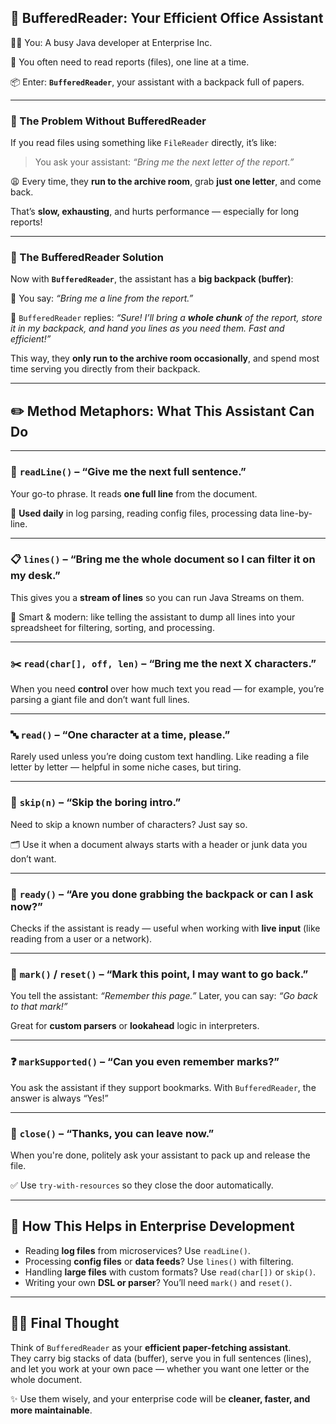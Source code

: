 ## 🎨 **BufferedReader: Your Efficient Office Assistant**

👩‍💻 You: A busy Java developer at Enterprise Inc.

📂 You often need to read reports (files), one line at a time.

📦 Enter: **`BufferedReader`**, your assistant with a backpack full of papers.

---

### 🏃 The Problem Without BufferedReader

If you read files using something like `FileReader` directly, it’s like:

> You ask your assistant: *“Bring me the next letter of the report.”*

😩 Every time, they **run to the archive room**, grab **just one letter**, and come back.

That’s **slow, exhausting**, and hurts performance — especially for long reports!

---

### 🎒 The BufferedReader Solution

Now with **`BufferedReader`**, the assistant has a **big backpack (buffer)**:

🧠 You say: *“Bring me a line from the report.”*

🎒 `BufferedReader` replies: *“Sure! I’ll bring a **whole chunk** of the report, store it in my backpack, and hand you lines as you need them. Fast and efficient!”*

This way, they **only run to the archive room occasionally**, and spend most time serving you directly from their backpack.

---

## ✏️ Method Metaphors: What This Assistant Can Do

---

### 📄 `readLine()` – **“Give me the next full sentence.”**
Your go-to phrase. It reads **one full line** from the document.

💼 **Used daily** in log parsing, reading config files, processing data line-by-line.

---

### 📋 `lines()` – **“Bring me the whole document so I can filter it on my desk.”**
This gives you a **stream of lines** so you can run Java Streams on them.

🧠 Smart & modern: like telling the assistant to dump all lines into your spreadsheet for filtering, sorting, and processing.

---

### ✂️ `read(char[], off, len)` – **“Bring me the next X characters.”**
When you need **control** over how much text you read — for example, you’re parsing a giant file and don’t want full lines.

---

### 🔤 `read()` – **“One character at a time, please.”**
Rarely used unless you’re doing custom text handling. Like reading a file letter by letter — helpful in some niche cases, but tiring.

---

### 🏃 `skip(n)` – **“Skip the boring intro.”**
Need to skip a known number of characters? Just say so.

🗂️ Use it when a document always starts with a header or junk data you don’t want.

---

### 👀 `ready()` – **“Are you done grabbing the backpack or can I ask now?”**
Checks if the assistant is ready — useful when working with **live input** (like reading from a user or a network).

---

### 🎯 `mark()` / `reset()` – **“Mark this point, I may want to go back.”**
You tell the assistant: *“Remember this page.”* Later, you can say: *“Go back to that mark!”*

Great for **custom parsers** or **lookahead** logic in interpreters.

---

### ❓ `markSupported()` – **“Can you even remember marks?”**
You ask the assistant if they support bookmarks. With `BufferedReader`, the answer is always “Yes!”

---

### 🚪 `close()` – **“Thanks, you can leave now.”**
When you're done, politely ask your assistant to pack up and release the file.

✅ Use `try-with-resources` so they close the door automatically.

---

## 🏢 How This Helps in Enterprise Development

- Reading **log files** from microservices? Use `readLine()`.
- Processing **config files** or **data feeds**? Use `lines()` with filtering.
- Handling **large files** with custom formats? Use `read(char[])` or `skip()`.
- Writing your own **DSL or parser**? You’ll need `mark()` and `reset()`.

---

## 👨‍🏫 Final Thought

Think of `BufferedReader` as your **efficient paper-fetching assistant**.  
They carry big stacks of data (buffer), serve you in full sentences (lines),  
and let you work at your own pace — whether you want one letter or the whole document.

✨ Use them wisely, and your enterprise code will be **cleaner, faster, and more maintainable**.

